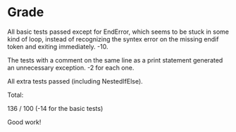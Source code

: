 # Grade

All basic tests passed except for EndError, which seems to be stuck in some kind of loop, instead of recognizing the syntex error on the missing endif
token and exiting immediately. -10.

The tests with a comment on the same line as a print statement generated an unnecessary exception. -2 for each one.

All extra tests passed (including NestedIfElse).

Total:

136 / 100 (-14 for the basic tests)

Good work!
